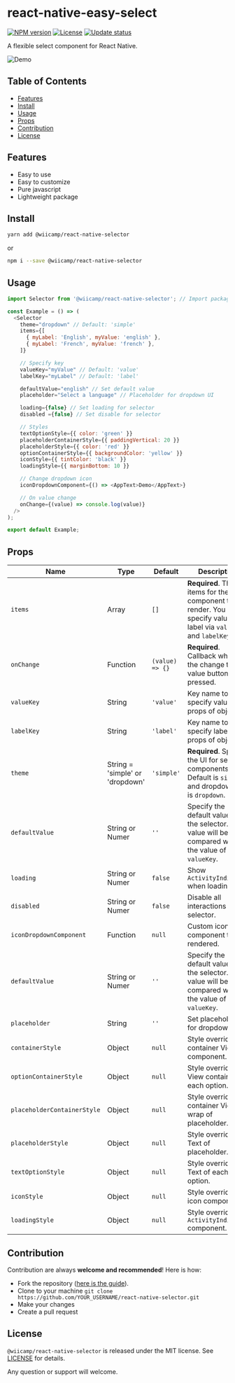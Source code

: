 # react-native-easy-select
[![NPM version](https://img.shields.io/npm/v/react-native-easy-select)](https://www.npmjs.com/package/react-native-easy-select)
[![License](https://img.shields.io/npm/l/react-native-easy-select)](https://github.com/havinhthai/react-native-easy-select/blob/master/LICENSE)
[![Update status](https://img.shields.io/david/havinhthai/react-native-easy-select)](https://www.npmjs.com/package/react-native-easy-select)

A flexible select component for React Native.

![Demo](https://s3-ap-southeast-1.amazonaws.com/cdn.tuidev.io/react-native-easy-select.gif)

## Table of Contents
- [Features](#features)
- [Install](#install)
- [Usage](#usage)
- [Props](#props)
- [Contribution](#contribution)
- [License](#license)

## Features
- Easy to use
- Easy to customize
- Pure javascript
- Lightweight package

## Install
```sh
yarn add @wiicamp/react-native-selector
```
or
```sh
npm i --save @wiicamp/react-native-selector
```

## Usage
```javascript
import Selector from '@wiicamp/react-native-selector'; // Import package

const Example = () => (
  <Selector
    theme="dropdown" // Default: 'simple'
    items={[
      { myLabel: 'English', myValue: 'english' },
      { myLabel: 'French', myValue: 'french' },
    ]}

    // Specify key
    valueKey="myValue" // Default: 'value'
    labelKey="myLabel" // Default: 'label'

    defaultValue="english" // Set default value
    placeholder="Select a language" // Placeholder for dropdown UI

    loading={false} // Set loading for selector
    disabled ={false} // Set disable for selector

    // Styles
    textOptionStyle={{ color: 'green' }}
    placeholderContainerStyle={{ paddingVertical: 20 }}
    placeholderStyle={{ color: 'red' }}
    optionContainerStyle={{ backgroundColor: 'yellow' }}
    iconStyle={{ tintColor: 'black' }}
    loadingStyle={{ marginBottom: 10 }}

    // Change dropdown icon
    iconDropdownComponent={() => <AppText>Demo</AppText>}

    // On value change
    onChange={(value) => console.log(value)}
  />
);

export default Example;
```

## Props

| Name                         | Type                                                            | Default | Description                                                                                                                                                                                                                                              |
| --------------------------- | --------------------------------------------------------------- | ------- | ------------------------------------------------------------------------------------------------------------------------------------------------------------------------------------------------------------------------------------------------- |
| `items`                  | Array | `[]`  | **Required**. The items for the component to render. You can specify value and label via `valueKey` and `labelKey`                                             |
| `onChange`                     | Function           | `(value) => {}`         | **Required**. Callback when the change the value button is pressed.  |
| `valueKey`                     | String              | `'value'`         | Key name to specify value props of object  |
| `labelKey`                     | String              | `'label'`         | Key name to specify label props of object  |
| `theme`                     | String  = 'simple' or 'dropdown'            | `'simple'`         |  **Required**. Specify the UI for select components. Default is `simple` and dropdown UI is `dropdown`.  |
| `defaultValue`                     | String or Numer           | `''`         | Specify the default value of the selector. This value will be compared with the value of `valueKey`.  |
| `loading`                     | String or Numer           | `false`         | Show `ActivityIndicator` when loading.  |
| `disabled`                     | String or Numer           | `false`         | Disable all interactions for selector.  |
| `iconDropdownComponent`                     | Function           | `null`         | Custom icon component to be rendered.  |
| `defaultValue`                     | String or Numer           | `''`         | Specify the default value of the selector. This value will be compared with the value of `valueKey`.  |
| `placeholder`                     | String           | `''`         | Set placeholder for dropdown UI.  |
| `containerStyle`                     | Object           | `null`         | Style overrides for container View of component.  |
| `optionContainerStyle`                     | Object           | `null`         | Style overrides for View container of each option.  |
| `placeholderContainerStyle`                     | Object           | `null`         | Style overrides for container View wrap of placeholder.  |
| `placeholderStyle`                     | Object           | `null`         | Style overrides for Text of placeholder.  |
| `textOptionStyle`                     | Object           | `null`         | Style overrides for Text of each option.  |
| `iconStyle`                     | Object           | `null`         | Style overrides for icon component.  |
| `loadingStyle`                     | Object           | `null`         | Style overrides for `ActivityIndicator` component.  |

## Contribution
Contribution are always **welcome and recommended**! Here is how:

- Fork the repository ([here is the guide](https://help.github.com/articles/fork-a-repo/)).
- Clone to your machine ```git clone https://github.com/YOUR_USERNAME/react-native-selector.git```
- Make your changes
- Create a pull request


## License
`@wiicamp/react-native-selector` is released under the MIT license. See [LICENSE](./LICENSE) for details.  
  
Any question or support will welcome.
